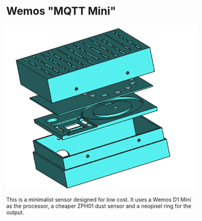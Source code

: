 # Wemos "MQTT Mini"

![Mini MQTT Assembly](Images/miniMqtt.png?raw=true "Mini MQTT Printed components")

This is a minimalist sensor designed for low cost. It uses a Wemos D1 Mini as the processor, a cheaper ZPH01 dust sensor and a neopixel ring for the output.